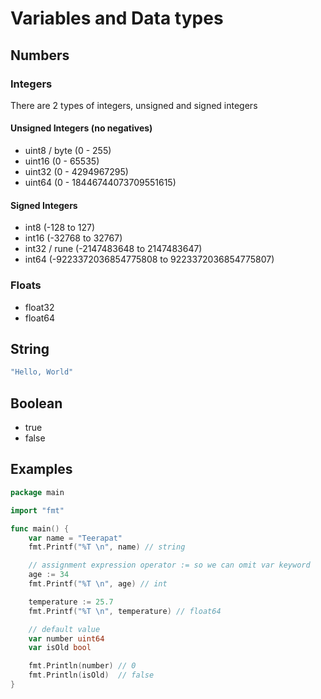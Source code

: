 # Variables and Data types

## Numbers

### Integers

There are 2 types of integers, unsigned and signed integers

#### Unsigned Integers (no negatives)

- uint8 / byte (0 - 255)
- uint16 (0 - 65535)
- uint32 (0 - 4294967295)
- uint64 (0 - 18446744073709551615)

#### Signed Integers

- int8 (-128 to 127)
- int16 (-32768 to 32767)
- int32 / rune (-2147483648 to 2147483647)
- int64 (-9223372036854775808 to 9223372036854775807)

### Floats

- float32
- float64

## String

```go
"Hello, World"
```

## Boolean

- true
- false

## Examples

```go
package main

import "fmt"

func main() {
	var name = "Teerapat"
	fmt.Printf("%T \n", name) // string

	// assignment expression operator := so we can omit var keyword
	age := 34
	fmt.Printf("%T \n", age) // int

	temperature := 25.7
	fmt.Printf("%T \n", temperature) // float64

	// default value
	var number uint64
	var isOld bool

	fmt.Println(number) // 0
	fmt.Println(isOld)  // false
}
```
